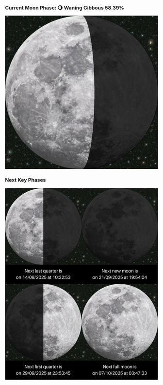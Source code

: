 ### Current Moon Phase: 🌖 Waning Gibbous 58.39%
![Moon Phase](moonphase.png)
### Next Key Phases
![Gallery](gallery.png)